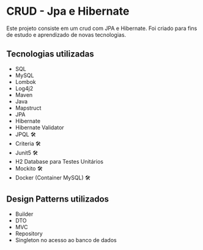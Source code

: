 # CRUD - Jpa e Hibernate

Este projeto consiste em um crud com JPA e Hibernate. Foi criado para fins de estudo e aprendizado de novas tecnologias.

## Tecnologias utilizadas
- SQL 
- MySQL 
- Lombok
- Log4j2
- Maven
- Java
- Mapstruct
- JPA 
- Hibernate️
- Hibernate Validator
- JPQL 🛠️
- Criteria 🛠️
- Junit5 🛠️
- H2 Database para Testes Unitários
- Mockito 🛠️
- Docker (Container MySQL) 🛠️

## Design Patterns utilizados
- Builder
- DTO
- MVC
- Repository
- Singleton no acesso ao banco de dados


